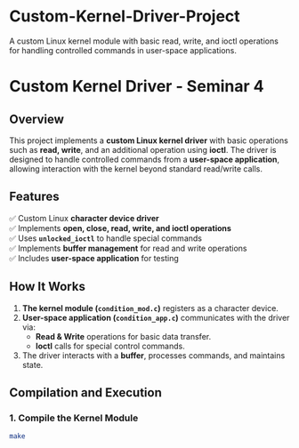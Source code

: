 # Custom-Kernel-Driver-Project
A custom Linux kernel module with basic read, write, and ioctl operations for handling controlled commands in user-space applications.

# **Custom Kernel Driver - Seminar 4**

## **Overview**
This project implements a **custom Linux kernel driver** with basic operations such as **read, write**, and an additional operation using **ioctl**. The driver is designed to handle controlled commands from a **user-space application**, allowing interaction with the kernel beyond standard read/write calls.

## **Features**
✅ Custom Linux **character device driver**  
✅ Implements **open, close, read, write, and ioctl operations**  
✅ Uses **`unlocked_ioctl`** to handle special commands  
✅ Implements **buffer management** for read and write operations  
✅ Includes **user-space application** for testing  

## **How It Works**
1. **The kernel module (`condition_mod.c`)** registers as a character device.
2. **User-space application (`condition_app.c`)** communicates with the driver via:
   - **Read & Write** operations for basic data transfer.
   - **Ioctl** calls for special control commands.
3. The driver interacts with a **buffer**, processes commands, and maintains state.

## **Compilation and Execution**
### **1. Compile the Kernel Module**
```sh
make

